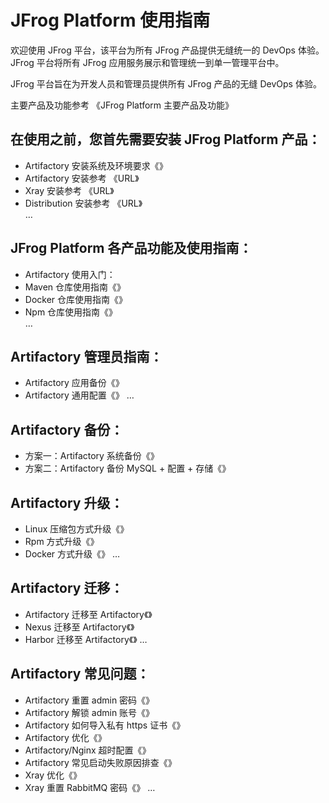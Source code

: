 # JFrog Platform 使用指南

欢迎使用 JFrog 平台，该平台为所有 JFrog 产品提供无缝统一的 DevOps 体验。JFrog 平台将所有 JFrog 应用服务展示和管理统一到单一管理平台中。

JFrog 平台旨在为开发人员和管理员提供所有 JFrog 产品的无缝 DevOps 体验。

主要产品及功能参考 《JFrog Platform 主要产品及功能》


## 在使用之前，您首先需要安装 JFrog Platform 产品：  
- Artifactory 安装系统及环境要求《》
- Artifactory 安装参考 《URL》
- Xray 安装参考 《URL》
- Distribution 安装参考 《URL》  
… 

## JFrog Platform 各产品功能及使用指南：
- Artifactory 使用入门：
- Maven 仓库使用指南《》
- Docker 仓库使用指南《》
- Npm 仓库使用指南《》  
… 

## Artifactory 管理员指南：
- Artifactory 应用备份《》
- Artifactory 通用配置《》
… 

## Artifactory 备份：
- 方案一：Artifactory 系统备份《》
- 方案二：Artifactory 备份 MySQL + 配置 + 存储《》

## Artifactory 升级：
- Linux 压缩包方式升级《》
- Rpm 方式升级《》
- Docker 方式升级《》
… 


## Artifactory 迁移：
- Artifactory 迁移至 Artifactory《》
- Nexus 迁移至 Artifactory《》
- Harbor 迁移至 Artifactory《》
… 

## Artifactory 常见问题：
- Artifactory 重置 admin 密码《》
- Artifactory 解锁 admin 账号《》
- Artifactory 如何导入私有 https 证书《》
- Artifactory 优化《》
- Artifactory/Nginx 超时配置《》
- Artifactory 常见启动失败原因排查《》
- Xray 优化《》
- Xray 重置 RabbitMQ 密码《》
… 
